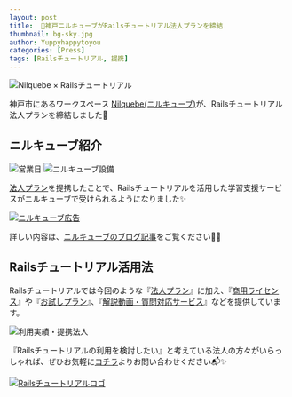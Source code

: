 ```yaml
---
layout: post
title:  🤝神戸ニルキューブがRailsチュートリアル法人プランを締結
thumbnail: bg-sky.jpg
author: Yuppyhappytoyou
categories: [Press]
tags: [Railsチュートリアル, 提携]
---
```


![Nilquebe × Railsチュートリアル](https://i.gyazo.com/28ceac1c70a56d9189045b8c43dde41a.png)

神戸市にあるワークスペース [Nilquebe(ニルキューブ)](https://nilquebe.com/)が、Railsチュートリアル法人プランを締結しました🎉

## ニルキューブ紹介

![営業日](https://i.gyazo.com/c482aa3977598818c14351b0370e906d.png)
![ニルキューブ設備](https://i.gyazo.com/9d0f1a8785270fc9aae076530df68bc4.png)

[法人プラン](https://railstutorial.jp/business)を提携したことで、Railsチュートリアルを活用した学習支援サービスがニルキューブで受けられるようになりました✨

[![ニルキューブ広告](https://i.gyazo.com/17dfb17ee184938d7a56b3384504f8ef.png)](https://nilquebe.blogspot.com/2019/09/rails10.html)

詳しい内容は、[ニルキューブのブログ記事](https://nilquebe.blogspot.com/2019/09/rails10.html)をご覧ください💁‍♀️

## Railsチュートリアル活用法

Railsチュートリアルでは今回のような『[法人プラン](https://railstutorial.jp/business)』に加え、『[商用ライセンス](https://railstutorial.jp/#license)』や『[お試しプラン](https://railstutorial.jp/trial)』、『[解説動画・質問対応サービス](https://railstutorial.jp/#service)』などを提供しています。

![利用実績・提携法人](https://i.gyazo.com/0a435c54d082b5375a3fbaabe35cb0df.png)

『Railsチュートリアルの利用を検討したい』と考えている法人の方々がいらっしゃれば、ぜひお気軽に[コチラ](https://railstutorial.jp/contact)よりお問い合わせください📬✨

[![Railsチュートリアルロゴ](https://i.gyazo.com/d89f3367fe2668e5cb3ae8b69be642e5.png)](https://railstutorial.jp/contact)


